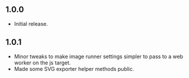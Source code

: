 ## 1.0.0
* Initial release.

## 1.0.1
* Minor tweaks to make image runner settings simpler to pass to a web worker on the js target.
* Made some SVG exporter helper methods public.